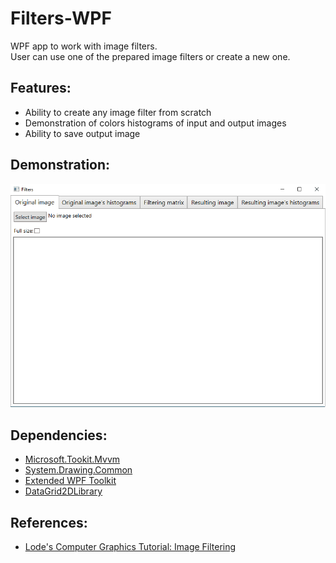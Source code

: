 # Filters-WPF
WPF app to work with image filters.\
User can use one of the prepared image filters or create a new one.
## Features:
* Ability to create any image filter from scratch
* Demonstration of colors histograms of input and output images
* Ability to save output image
## Demonstration:
![demo](demo.gif)
## Dependencies:
* [Microsoft.Tookit.Mvvm](https://github.com/CommunityToolkit/WindowsCommunityToolkit)
* [System.Drawing.Common](https://www.nuget.org/packages/System.Drawing.Common/)
* [Extended WPF Toolkit](https://github.com/xceedsoftware/wpftoolkit)
* [DataGrid2DLibrary](http://www.mediafire.com/file/tm1arm230rr1tgi/DataGrid2DTest.zip/file)
## References:
* [Lode's Computer Graphics Tutorial: Image Filtering](https://lodev.org/cgtutor/filtering.html)
